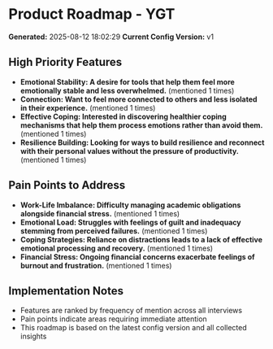 # Product Roadmap - YGT

**Generated:** 2025-08-12 18:02:29
**Current Config Version:** v1

## High Priority Features

- ****Emotional Stability**: A desire for tools that help them feel more emotionally stable and less overwhelmed.** (mentioned 1 times)
- ****Connection**: Want to feel more connected to others and less isolated in their experience.** (mentioned 1 times)
- ****Effective Coping**: Interested in discovering healthier coping mechanisms that help them process emotions rather than avoid them.** (mentioned 1 times)
- ****Resilience Building**: Looking for ways to build resilience and reconnect with their personal values without the pressure of productivity.** (mentioned 1 times)

## Pain Points to Address

- ****Work-Life Imbalance**: Difficulty managing academic obligations alongside financial stress.** (mentioned 1 times)
- ****Emotional Load**: Struggles with feelings of guilt and inadequacy stemming from perceived failures.** (mentioned 1 times)
- ****Coping Strategies**: Reliance on distractions leads to a lack of effective emotional processing and recovery.** (mentioned 1 times)
- ****Financial Stress**: Ongoing financial concerns exacerbate feelings of burnout and frustration.** (mentioned 1 times)

## Implementation Notes

- Features are ranked by frequency of mention across all interviews
- Pain points indicate areas requiring immediate attention
- This roadmap is based on the latest config version and all collected insights
